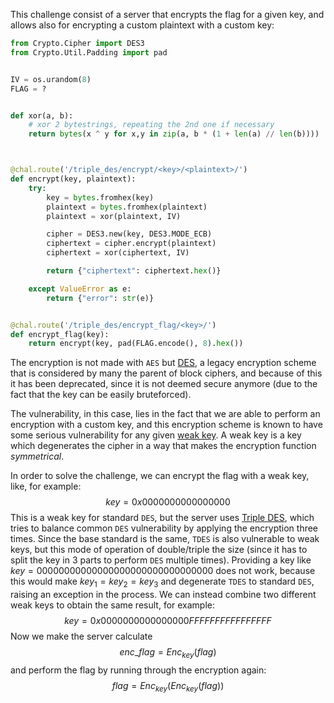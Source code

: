 This challenge consist of a server that encrypts the flag for a given key, and allows also for encrypting a custom plaintext with a custom key:
```python
from Crypto.Cipher import DES3
from Crypto.Util.Padding import pad


IV = os.urandom(8)
FLAG = ?


def xor(a, b):
    # xor 2 bytestrings, repeating the 2nd one if necessary
    return bytes(x ^ y for x,y in zip(a, b * (1 + len(a) // len(b))))



@chal.route('/triple_des/encrypt/<key>/<plaintext>/')
def encrypt(key, plaintext):
    try:
        key = bytes.fromhex(key)
        plaintext = bytes.fromhex(plaintext)
        plaintext = xor(plaintext, IV)

        cipher = DES3.new(key, DES3.MODE_ECB)
        ciphertext = cipher.encrypt(plaintext)
        ciphertext = xor(ciphertext, IV)

        return {"ciphertext": ciphertext.hex()}

    except ValueError as e:
        return {"error": str(e)}


@chal.route('/triple_des/encrypt_flag/<key>/')
def encrypt_flag(key):
    return encrypt(key, pad(FLAG.encode(), 8).hex())
```

The encryption is not made with `AES` but [DES](https://en.wikipedia.org/wiki/Data_Encryption_Standard), a legacy encryption scheme that is considered by many the parent of block ciphers, and because of this it has been deprecated, since it is not deemed secure anymore (due to the fact that the key can be easily bruteforced).

The vulnerability, in this case, lies in the fact that we are able to perform an encryption with a custom key, and this encryption scheme is known to have some serious vulnerability for any given [weak key](https://en.wikipedia.org/wiki/Weak_key). A weak key is a key which degenerates the cipher in a way that makes the encryption function *symmetrical*. 

In order to solve the challenge, we can encrypt the flag with a weak key, like, for example:
$$
key = 0x0000000000000000
$$
This is a weak key for standard `DES`, but the server uses [Triple DES](https://en.wikipedia.org/wiki/Triple_DES), which tries to balance common `DES` vulnerability by applying the encryption three times. Since the base standard is the same, `TDES` is also vulnerable to weak keys, but this mode of operation of double/triple the size (since it has to split the key in 3 parts to perform `DES` multiple times). Providing a key like $key = 00000000000000000000000000000000$ does not work, because this would make $key_1 = key_2 = key_3$ and degenerate `TDES` to standard `DES`, raising an exception in the process. We can instead combine two different weak keys to obtain the same result, for example:
$$
key = 0x0000000000000000FFFFFFFFFFFFFFFF
$$
Now we make the server calculate
$$
enc\_flag = Enc_{key}(flag)
$$
and perform the flag by running through the encryption again:
$$
flag = Enc_{key}(Enc_{key}(flag))
$$
